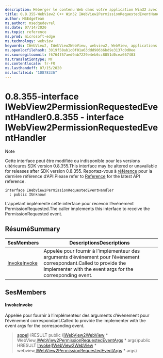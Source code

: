 ```yaml
---
description: Héberger le contenu Web dans votre application Win32 avec le contrôle Microsoft Edge WebView2
title: 0.8.355-WebView2 C++ Win32 IWebView2PermissionRequestedEventHandler
author: MSEdgeTeam
ms.author: msedgedevrel
ms.date: 07/14/2020
ms.topic: reference
ms.prod: microsoft-edge
ms.technology: webview
keywords: IWebView2, IWebView2WebView, webview2, WebView, applications Win32, Win32, Edge
ms.openlocfilehash: 3019f58ab1c0f01a63ddd906b6bd9e3137c0d0ee
ms.sourcegitcommit: f6764f57aed9ab7229e4eb6cc8851d0cea667403
ms.translationtype: MT
ms.contentlocale: fr-FR
ms.lasthandoff: 07/15/2020
ms.locfileid: "10878336"
---
```

# <span data-ttu-id="285bc-104">0.8.355-interface IWebView2PermissionRequestedEventHandler</span><span class="sxs-lookup"><span data-stu-id="285bc-104">0.8.355 - interface IWebView2PermissionRequestedEventHandler</span></span> 

> [!NOTE]
> <span data-ttu-id="285bc-105">Cette interface peut être modifiée ou indisponible pour les versions ultérieures SDK version 0.8.355.</span><span class="sxs-lookup"><span data-stu-id="285bc-105">This interface may be altered or unavailable for releases after SDK version 0.8.355.</span></span> <span data-ttu-id="285bc-106">Reportez-vous à [référence](../../../webview2-api-reference.md) pour la dernière référence d’API.</span><span class="sxs-lookup"><span data-stu-id="285bc-106">Please refer to [Reference](../../../webview2-api-reference.md) for the latest API reference.</span></span>

```
interface IWebView2PermissionRequestedEventHandler
  : public IUnknown
```

<span data-ttu-id="285bc-107">L’appelant implémente cette interface pour recevoir l’événement PermissionRequested.</span><span class="sxs-lookup"><span data-stu-id="285bc-107">The caller implements this interface to receive the PermissionRequested event.</span></span>

## <span data-ttu-id="285bc-108">Résumé</span><span class="sxs-lookup"><span data-stu-id="285bc-108">Summary</span></span>

 <span data-ttu-id="285bc-109">Ses</span><span class="sxs-lookup"><span data-stu-id="285bc-109">Members</span></span>                        | <span data-ttu-id="285bc-110">Descriptions</span><span class="sxs-lookup"><span data-stu-id="285bc-110">Descriptions</span></span>
--------------------------------|---------------------------------------------
[<span data-ttu-id="285bc-111">Invoke</span><span class="sxs-lookup"><span data-stu-id="285bc-111">Invoke</span></span>](#invoke) | <span data-ttu-id="285bc-112">Appelée pour fournir à l’implémenteur des arguments d’événement pour l’événement correspondant.</span><span class="sxs-lookup"><span data-stu-id="285bc-112">Called to provide the implementer with the event args for the corresponding event.</span></span>

## <span data-ttu-id="285bc-113">Ses</span><span class="sxs-lookup"><span data-stu-id="285bc-113">Members</span></span>

#### <span data-ttu-id="285bc-114">Invoke</span><span class="sxs-lookup"><span data-stu-id="285bc-114">Invoke</span></span> 

<span data-ttu-id="285bc-115">Appelée pour fournir à l’implémenteur des arguments d’événement pour l’événement correspondant.</span><span class="sxs-lookup"><span data-stu-id="285bc-115">Called to provide the implementer with the event args for the corresponding event.</span></span>

> <span data-ttu-id="285bc-116">[appel](#invoke)HRESULT public ([IWebView2WebView](IWebView2WebView.md) \* WebView,[IWebView2PermissionRequestedEventArgs](IWebView2PermissionRequestedEventArgs.md) \* args)</span><span class="sxs-lookup"><span data-stu-id="285bc-116">public HRESULT [Invoke](#invoke)([IWebView2WebView](IWebView2WebView.md) \* webview,[IWebView2PermissionRequestedEventArgs](IWebView2PermissionRequestedEventArgs.md) \* args)</span></span>

